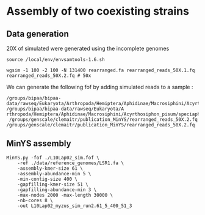 # Assembly of two coexisting strains

## Data generation

20X of simulated were generated using the incomplete genomes

```
source /local/env/envsamtools-1.6.sh

wgsim -1 100 -2 100 -N 131400 rearranged.fa rearranged_reads_50X.1.fq rearranged_reads_50X.2.fq # 50x

```
 We can generate the following fof by adding simulated reads to a sample :

```
/groups/bipaa/bipaa-data/rawseq/Eukaryota/Arthropoda/Hemiptera/Aphidinae/Macrosiphini/Acyrthosiphon_pisum/speciaphid/137825.2_seqresults/L10Lap02.r.slx.gz	/groups/bipaa/bipaa-data/rawseq/Eukaryota/A
rthropoda/Hemiptera/Aphidinae/Macrosiphini/Acyrthosiphon_pisum/speciaphid/137825.2_seqresults/L10Lap02.f.slx.gz
 /groups/genscale/clemaitr/publication_MinYS/rearranged_reads_50X.2.fq  /groups/genscale/clemaitr/publication_MinYS/rearranged_reads_50X.2.fq
```

## MinYS assembly

```
MinYS.py -fof ./L10Lap02_sim.fof \
	-ref ./data/reference_genomes/LSR1.fa \
	-assembly-kmer-size 61 \
	-assembly-abundance-min 5 \
	-min-contig-size 400 \
	-gapfilling-kmer-size 51 \
	-gapfilling-abundance-min 3 \
	-max-nodes 2000 -max-length 30000 \
	-nb-cores 8 \
	-out L10Lap02_myzus_sim_run2.61_5_400_51_3


```
